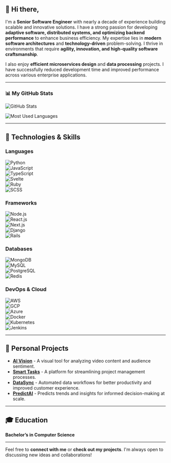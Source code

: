 ## 👋 Hi there,

I'm a **Senior Software Engineer** with nearly a decade of experience building scalable and innovative solutions. I have a strong passion for developing **adaptive software, distributed systems, and optimizing backend performance** to enhance business efficiency. My expertise lies in **modern software architectures** and **technology-driven** problem-solving. I thrive in environments that require **agility, innovation, and high-quality software craftsmanship**.

I also enjoy **efficient microservices design** and **data processing** projects. I have successfully reduced development time and improved performance across various enterprise applications.

---

### 📊 My GitHub Stats  

![GitHub Stats](https://github-readme-stats.vercel.app/api?username=your-github-username&show_icons=true&theme=radical&include_all_commits=true&count_private=true&hide=contribs,prs)

![Most Used Languages](image.png)  

---

## 🚀 Technologies & Skills  

### **Languages**  
![Python](https://img.shields.io/badge/-Python-3776AB?style=flat&logo=python&logoColor=white)  
![JavaScript](https://img.shields.io/badge/-JavaScript-F7DF1E?style=flat&logo=javascript&logoColor=black)  
![TypeScript](https://img.shields.io/badge/-TypeScript-007ACC?style=flat&logo=typescript&logoColor=white)  
![Svelte](https://img.shields.io/badge/-Svelte-FF3E00?style=flat&logo=svelte&logoColor=white)  
![Ruby](https://img.shields.io/badge/-Ruby-CC342D?style=flat&logo=ruby&logoColor=white)  
![SCSS](https://img.shields.io/badge/-SCSS-CC6699?style=flat&logo=sass&logoColor=white)  

### **Frameworks**  
![Node.js](https://img.shields.io/badge/-Node.js-339933?style=flat&logo=node.js&logoColor=white)  
![React.js](https://img.shields.io/badge/-React.js-61DAFB?style=flat&logo=react&logoColor=black)  
![Next.js](https://img.shields.io/badge/-Next.js-000000?style=flat&logo=next.js&logoColor=white)  
![Django](https://img.shields.io/badge/-Django-092E20?style=flat&logo=django&logoColor=white)  
![Rails](https://img.shields.io/badge/-Rails-CC0000?style=flat&logo=ruby-on-rails&logoColor=white)  

### **Databases**  
![MongoDB](https://img.shields.io/badge/-MongoDB-47A248?style=flat&logo=mongodb&logoColor=white)  
![MySQL](https://img.shields.io/badge/-MySQL-4479A1?style=flat&logo=mysql&logoColor=white)  
![PostgreSQL](https://img.shields.io/badge/-PostgreSQL-336791?style=flat&logo=postgresql&logoColor=white)  
![Redis](https://img.shields.io/badge/-Redis-DC382D?style=flat&logo=redis&logoColor=white)  

### **DevOps & Cloud**  
![AWS](https://img.shields.io/badge/-AWS-232F3E?style=flat&logo=amazon-aws&logoColor=white)  
![GCP](https://img.shields.io/badge/-GCP-4285F4?style=flat&logo=google-cloud&logoColor=white)  
![Azure](https://img.shields.io/badge/-Azure-0078D4?style=flat&logo=microsoft-azure&logoColor=white)  
![Docker](https://img.shields.io/badge/-Docker-2496ED?style=flat&logo=docker&logoColor=white)  
![Kubernetes](https://img.shields.io/badge/-Kubernetes-326CE5?style=flat&logo=kubernetes&logoColor=white)  
![Jenkins](https://img.shields.io/badge/-Jenkins-D24939?style=flat&logo=jenkins&logoColor=white)  

---

## 📌 Personal Projects  

- **[AI Vision](#)** - A visual tool for analyzing video content and audience sentiment.  
- **[Smart Tasks](#)** - A platform for streamlining project management processes.  
- **[DataSync](#)** - Automated data workflows for better productivity and improved customer experience.  
- **[PredictAI](#)** - Predicts trends and insights for informed decision-making at scale.  

---

## 🎓 Education  

**Bachelor’s in Computer Science**  

---

Feel free to **connect with me** or **check out my projects**. I'm always open to discussing new ideas and collaborations!
